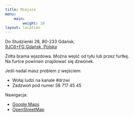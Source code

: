 ```yaml
---
title: Miejsce
menu:
    main:
        weight: 10
layout: location
---
```


Do Studzienki 28, 80-233 Gdańsk,  
[9JC6+FG Gdańsk, Polska](https://plus.codes/9F6W9JC6+FG)

Żółta brama wjazdowa. Można wejść od tyłu lub przez furtkę.  
Na furtce powinien znajdować się dzwonek. 

Jeśli nadal masz problem z wejściem:

* Wołaj ludzi na kanale #drzwi  
* Zadzwoń pod numer <i class="las la-phone"></i> 58 717 45 45

Nawigacja:
<!-- [-> jak dojechać](/commute)   -->

* [Google Maps](https://goo.gl/maps/7LzqkX1E1BKg1WVo8)
* [OpenStreetMap](https://www.openstreetmap.org/node/5173683705)  
